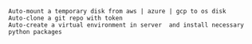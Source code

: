     Auto-mount a temporary disk from aws | azure | gcp to os disk
    Auto-clone a git repo with token
    Auto-create a virtual environment in server  and install necessary python packages
